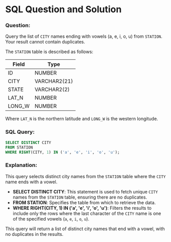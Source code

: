 
# SQL Question and Solution

### Question:
Query the list of `CITY` names ending with vowels (a, e, i, o, u) from `STATION`. Your result cannot contain duplicates.

The `STATION` table is described as follows:

| Field  | Type          |
|--------|---------------|
| ID     | NUMBER        |
| CITY   | VARCHAR2(21)  |
| STATE  | VARCHAR2(2)   |
| LAT_N  | NUMBER        |
| LONG_W | NUMBER        |

Where `LAT_N` is the northern latitude and `LONG_W` is the western longitude.

### SQL Query:
```sql
SELECT DISTINCT CITY 
FROM STATION 
WHERE RIGHT(CITY, 1) IN ('a', 'e', 'i', 'o', 'u');
```

### Explanation:
This query selects distinct city names from the `STATION` table where the `CITY` name ends with a vowel.

- **SELECT DISTINCT CITY**: This statement is used to fetch unique `CITY` names from the `STATION` table, ensuring there are no duplicates.
- **FROM STATION**: Specifies the table from which to retrieve the data.
- **WHERE RIGHT(CITY, 1) IN ('a', 'e', 'i', 'o', 'u')**: Filters the results to include only the rows where the last character of the `CITY` name is one of the specified vowels (`a`, `e`, `i`, `o`, `u`).

This query will return a list of distinct city names that end with a vowel, with no duplicates in the results.
